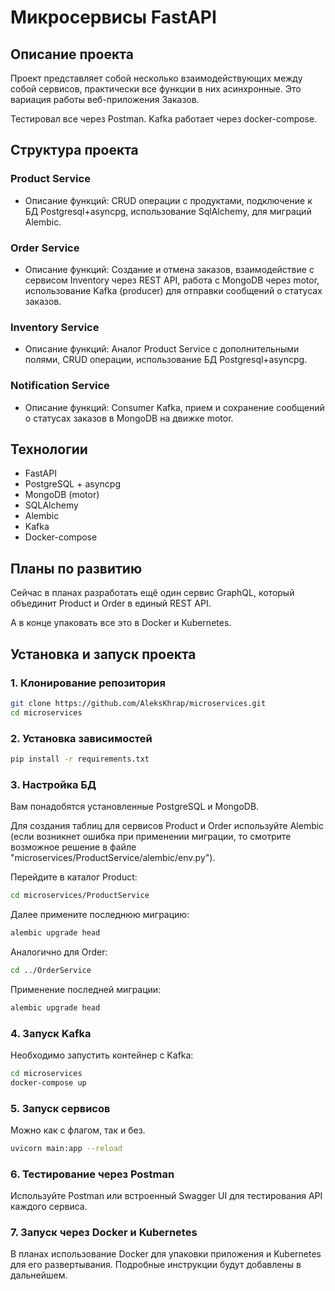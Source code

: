 # Микросервисы FastAPI
## Описание проекта
Проект представляет собой несколько взаимодействующих между собой сервисов, практически все функции в них асинхронные.
Это вариация работы веб-приложения Заказов.

Тестировал все через Postman. Kafka работает через docker-compose.

## Структура проекта
### Product Service
- Описание функций: CRUD операции с продуктами, подключение к БД Postgresql+asyncpg, 
использование SqlAlchemy, для миграций Alembic.
  
### Order Service
- Описание функций: Создание и отмена заказов, взаимодействие с сервисом Inventory через REST API, 
работа с MongoDB через motor, использование Kafka (producer) для отправки сообщений о статусах заказов.
  
### Inventory Service
- Описание функций: Аналог Product Service с дополнительными полями, CRUD операции, 
использование БД Postgresql+asyncpg.

### Notification Service
- Описание функций: Consumer Kafka, прием и сохранение сообщений о статусах заказов в MongoDB на движке motor.

## Технологии
- FastAPI
- PostgreSQL + asyncpg
- MongoDB (motor)
- SQLAlchemy
- Alembic
- Kafka
- Docker-compose

## Планы по развитию
Сейчас в планах разработать ещё один сервис GraphQL, который объединит Product и Order в единый REST API.

А в конце упаковать все это в Docker и Kubernetes.

## Установка и запуск проекта
### 1. Клонирование репозитория

```bash
git clone https://github.com/AleksKhrap/microservices.git
cd microservices
```

### 2. Установка зависимостей

```bash
pip install -r requirements.txt
```

### 3. Настройка БД
Вам понадобятся установленные PostgreSQL и MongoDB.

Для создания таблиц для сервисов Product и Order используйте Alembic 
(если возникнет ошибка при применении миграции, то смотрите возможное решение в файле 
"microservices/ProductService/alembic/env.py").

Перейдите в каталог Product:
```bash
cd microservices/ProductService
```

Далее примените последнюю миграцию:
```bash
alembic upgrade head
```

Аналогично для Order:
```bash
cd ../OrderService
```

Применение последней миграции:
```bash
alembic upgrade head
```

### 4. Запуск Kafka

Необходимо запустить контейнер с Kafka:
```bash
cd microservices
docker-compose up
```

### 5. Запуск сервисов

Можно как с флагом, так и без.
```bash
uvicorn main:app --reload 
```

### 6. Тестирование через Postman

Используйте Postman или встроенный Swagger UI для тестирования API каждого сервиса.

### 7. Запуск через Docker и Kubernetes

В планах использование Docker для упаковки приложения и Kubernetes для его развертывания. 
Подробные инструкции будут добавлены в дальнейшем.